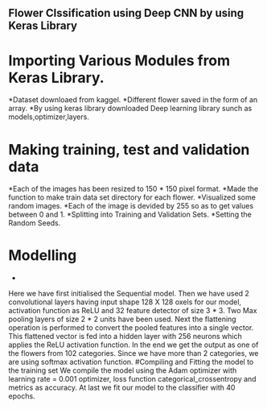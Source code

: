 ## Flower Clssification using Deep CNN by using Keras Library

# Importing Various Modules from Keras Library.
*Dataset downloaed from kaggel.
*Different flower saved in the form of an array.
*By using keras library downloaded Deep learning library sunch as models,optimizer,layers.

# Making training, test and validation data
*Each of the images has been resized to 150 * 150 pixel format.
*Made the function to make train data set directory for each flower.
*Visualized some random images.
*Each of the image is devided by 255 so as to get values between 0 and 1.
*Splitting into Training and Validation Sets.
*Setting the Random Seeds.

# Modelling
*
Here we have first initialised the Sequential model.
Then we have used 2 convolutional layers having input shape 128 X 128 oxels for our model, activation function as ReLU and 32 feature detector of size 3 * 3.
Two Max pooling layers of size 2 * 2 units have been used.
Next the flattening operation is performed to convert the pooled features into a single vector.
This flattened vector is fed into a hidden layer with 256 neurons which applies the ReLU activation function.
In the end we get the output as one of the flowers from 102 categories. Since we have more than 2 categories, we are using softmax activation function.
#Compiling and Fitting the model to the training set
We compile the model using the Adam optimizer with learning rate = 0.001 optimizer, loss function categorical_crossentropy and metrics as accuracy.
At last we fit our model to the classifier with 40 epochs.

